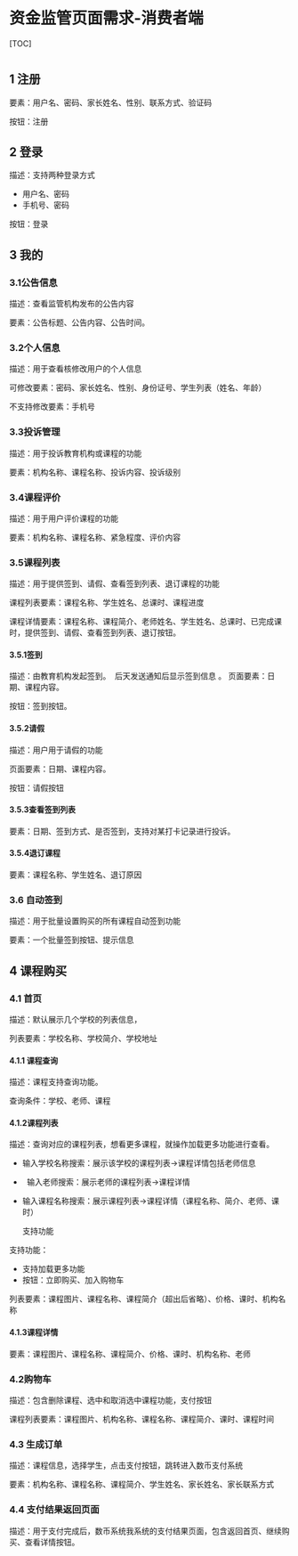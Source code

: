 # 资金监管页面需求-消费者端

[TOC]

# 

## 1 注册

要素：用户名、密码、家长姓名、性别、联系方式、验证码

按钮：注册

## 2 登录

描述：支持两种登录方式

- 用户名、密码
- 手机号、密码

按钮：登录

## 3 我的

### 3.1公告信息

描述：查看监管机构发布的公告内容

要素：公告标题、公告内容、公告时间。

### 3.2个人信息

描述：用于查看核修改用户的个人信息

可修改要素：密码、家长姓名、性别、身份证号、学生列表（姓名、年龄）

不支持修改要素：手机号

### 3.3投诉管理

描述：用于投诉教育机构或课程的功能

要素：机构名称、课程名称、投诉内容、投诉级别

### 3.4课程评价

描述：用于用户评价课程的功能

要素：机构名称、课程名称、紧急程度、评价内容

### 3.5课程列表

描述：用于提供签到、请假、查看签到列表、退订课程的功能

课程列表要素：课程名称、学生姓名、总课时、课程进度

课程详情要素：课程名称、课程简介、老师姓名、学生姓名、总课时、已完成课时，提供签到、请假、查看签到列表、退订按钮。

#### 3.5.1签到

描述：由教育机构发起签到。  后天发送通知后显示签到信息 。
页面要素：日期、课程内容。

按钮：签到按钮。

#### 3.5.2请假

描述：用户用于请假的功能

页面要素：日期、课程内容。

按钮：请假按钮

#### 3.5.3查看签到列表

要素：日期、签到方式、是否签到，支持对某打卡记录进行投诉。

#### 3.5.4退订课程

要素：课程名称、学生姓名、退订原因

### 3.6 自动签到

描述：用于批量设置购买的所有课程自动签到功能

要素：一个批量签到按钮、提示信息

## 4 课程购买

### 4.1 首页

描述：默认展示几个学校的列表信息，

列表要素：学校名称、学校简介、学校地址

#### 4.1.1 课程查询

描述：课程支持查询功能。

查询条件：学校、老师、课程

#### 4.1.2课程列表

描述：查询对应的课程列表，想看更多课程，就操作加载更多功能进行查看。

- 输入学校名称搜索：展示该学校的课程列表->课程详情包括老师信息

-   输入老师搜索：展示老师的课程列表->课程详情 

- 输入课程名称搜索：展示课程列表->课程详情（课程名称、简介、老师、课时）

  支持功能

支持功能：

- 支持加载更多功能
- 按钮：立即购买、加入购物车

列表要素：课程图片、课程名称、课程简介（超出后省略）、价格、课时、机构名称

#### 4.1.3课程详情

要素：课程图片、课程名称、课程简介、价格、课时、机构名称、老师

### 4.2购物车

描述：包含删除课程、选中和取消选中课程功能，支付按钮

课程列表要素：课程图片、机构名称、课程名称、课程简介、课时、课程时间

### 4.3 生成订单

描述：课程信息，选择学生，点击支付按钮，跳转进入数币支付系统

要素：机构名称、课程名称、课程简介、学生姓名、家长姓名、家长联系方式

### 4.4 支付结果返回页面

描述：用于支付完成后，数币系统我系统的支付结果页面，包含返回首页、继续购买、查看详情按钮。

## 















